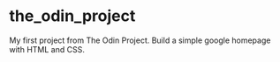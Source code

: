 # the_odin_project
My first project from The Odin Project. Build a simple google homepage with HTML and CSS.
